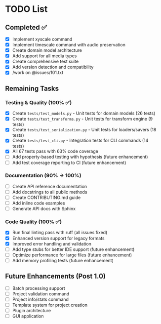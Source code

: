 # TODO List

## Completed ✅
- [x] Implement xyscale command
- [x] Implement timescale command with audio preservation
- [x] Create domain model architecture
- [x] Add support for all media types
- [x] Create comprehensive test suite
- [x] Add version detection and compatibility
- [x] /work on @issues/101.txt

## Remaining Tasks

### Testing & Quality (100% ✅)
- [x] Create `tests/test_models.py` - Unit tests for domain models (26 tests)
- [x] Create `tests/test_transforms.py` - Unit tests for transform engine (9 tests)
- [x] Create `tests/test_serialization.py` - Unit tests for loaders/savers (18 tests)
- [x] Create `tests/test_cli.py` - Integration tests for CLI commands (14 tests)
- [x] All 67 tests pass with 63% code coverage
- [ ] Add property-based testing with hypothesis (future enhancement)
- [ ] Add test coverage reporting to CI (future enhancement)

### Documentation (90% → 100%)
- [ ] Create API reference documentation
- [ ] Add docstrings to all public methods
- [ ] Create CONTRIBUTING.md guide
- [ ] Add inline code examples
- [ ] Generate API docs with Sphinx

### Code Quality (100% ✅)
- [x] Run final linting pass with ruff (all issues fixed)
- [x] Enhanced version support for legacy formats
- [x] Improved error handling and validation
- [ ] Add type stubs for better IDE support (future enhancement)
- [ ] Optimize performance for large files (future enhancement)
- [ ] Add memory profiling tests (future enhancement)

## Future Enhancements (Post 1.0)
- [ ] Batch processing support
- [ ] Project validation command
- [ ] Project info/stats command
- [ ] Template system for project creation
- [ ] Plugin architecture
- [ ] GUI application